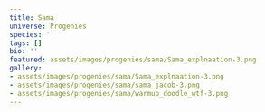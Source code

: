```yaml
---
title: Sama
universe: Progenies
species: ''
tags: []
bio: ''
featured: assets/images/progenies/sama/Sama_explnaation-3.png
gallery:
- assets/images/progenies/sama/Sama_explnaation-3.png
- assets/images/progenies/sama/sama_jacob-3.png
- assets/images/progenies/sama/warmup_doodle_wtf-3.png
---
```

